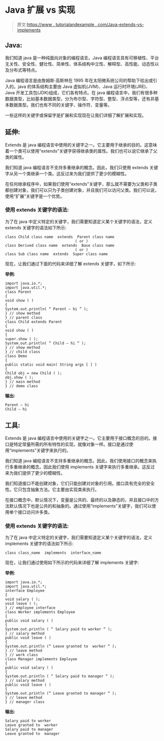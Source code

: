 # Java 扩展 vs 实现

> 原文:[https://www . tutorialandexample . com/Java-extends-vs-implements](https://www.tutorialandexample.com/java-extends-vs-implements)

## Java:

我们知道 java 是一种纯面向对象的编程语言。Java 编程语言具有可移植性、平台无关性、安全性、健壮性、简单性、体系结构中立性、解释型、高性能、动态性以及分布式等特点。

Java 编程语言是由詹姆斯·高斯林在 1995 年在太阳微系统公司的帮助下给出或引入的。java 的体系结构主要由 Java 虚拟机(JVM)、Java 运行时环境(JRE)、Java 开发工具包(JDK)组成，它们各有特点。在 java 编程语言中，我们有很多种数据类型，比如基本数据类型，分为布尔型、字符型、整型、浮点型等，还有非基本数据类型。我们也有不同的关键字、操作符、变量等。

一些这样的关键字或保留字是扩展和实现现在让我们详细了解扩展和实现。

## 延伸:

Extends 是 java 编程语言中使用的关键字之一。它主要用于继承的目的。这意味着一个类可以使用“extends”关键字获得继承类的属性。我们也可以说它继承了父类的属性。

我们知道 java 编程语言不支持多重继承的概念。因此，我们只使用 extends 关键字从另一个类继承一个类。这反过来为我们提供了更少的模糊性。

在任何继承程序中，如果我们使用“extends”关键字，那么就不需要为父类和子类都创建对象，我们可以只为子类创建对象，并且我们可以访问父类。我们可以说，使用“扩展”关键字是一个优势。

### 使用 extends 关键字的语法:

为了在 java 中定义特定的关键字，我们需要知道定义某个关键字的语法，定义 extends 关键字的语法如下所示:

```
class Child class name  extends  Parent class name
                                ( or ) 
class Derived class name  extends  Base class name
                                ( or )
class Sub class name  extends  Super class name 
```

现在，让我们通过下面的代码来详细了解 extends 关键字，如下所示:

**举例:**

```
import java.io.*;
import java.util.*;
class Parent
{
void show ( )
{
System.out.println( “ Parent – hi ” );
} // show method
} // parent class
class Child extends Parent
{
void show ( ) 
{
super.show ( );
System.out.println( “ Child – hi “ );
} // show method
} // child class
class Demo
{
public static void main( String args [ ] )
{
Child obj = new Child ( );
obj.show ( );
} // main method
} // demo class
```

**输出:**

```
Parent – hi 
Child – hi 
```

## 工具:

Extends 是 java 编程语言中使用的关键字之一。它主要用于接口概念的目的。接口是特定常量所需的所有特性的实现，就像对象一样。接口是通过使用“implements”关键字来执行的。

我们知道 java 编程语言不支持多重继承的概念。因此，我们使用接口的概念来执行多重继承的概念。因此我们使用 implements 关键字来执行多重继承。这反过来为我们提供了更少的模糊性。

我们知道接口不能创建对象，它们只能创建对对象的引用。接口具有完全的安全性。它只包含抽象方法。它主要由实现类来执行。

在接口概念中，默认情况下，变量是公共的、最终的以及静态的，并且接口中的方法默认情况下也是公共的和抽象的。通过使用“implements”关键字，我们可以使用单个接口访问许多类。

### 使用 extends 关键字的语法:

为了在 java 中定义特定的关键字，我们需要知道定义某个关键字的语法，定义 implements 关键字的语法如下所示:

```
class class_name  implements  interface_name 
```

现在，让我们通过使用如下所示的代码来详细了解 implements 关键字:

**举例:**

```
import java.io.*;
import java.util.*;
interface Employee
{
void salary ( );
void leave ( );
} // employee interface
class Worker implements Employee
{
public void salary ( )
{
System.out.println ( “ Salary paid to worker “ );
} // salary method
public void leave ( )
{
System.out.println (“ Leave granted to  worker “ );  
} // leave method
} // work class
class Manager implements Employee
{
public void salary ( )
{
System.out.println ( “ Salary paid to manager “ );
} // salary method
public void leave ( )
{
System.out.println (“ Leave granted to manager “ );  
} // leave method
} // manager class
```

**输出:**

```
Salary paid to worker
Leave granted to  worker
Salary paid to manager
Leave granted to  manager 
```